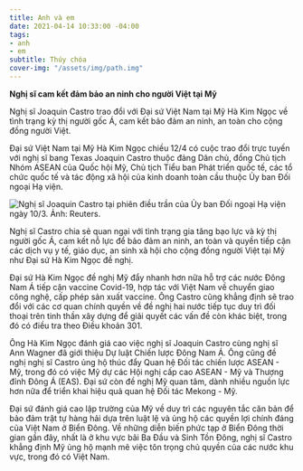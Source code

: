 ```yaml
---
title: Anh và em
date: 2021-04-14 10:33:00 -04:00
tags:
- anh
- em
subtitle: Thúy chóa
cover-img: "/assets/img/path.img"
---
```


**Nghị sĩ cam kết đảm bảo an ninh cho người Việt tại Mỹ**

Nghị sĩ Joaquin Castro trao đổi với Đại sứ Việt Nam tại Mỹ Hà Kim Ngọc về tình trạng kỳ thị người gốc Á, cam kết bảo đảm an ninh, an toàn cho cộng đồng người Việt.

Đại sứ Việt Nam tại Mỹ Hà Kim Ngọc chiều 12/4 có cuộc trao đổi trực tuyến với nghị sĩ bang Texas Joaquin Castro thuộc đảng Dân chủ, đồng Chủ tịch Nhóm ASEAN của Quốc hội Mỹ, Chủ tịch Tiểu ban Phát triển quốc tế, các tổ chức quốc tế và tác động xã hội của kinh doanh toàn cầu thuộc Ủy ban Đối ngoại Hạ viện.

![Nghị sĩ Joaquin Castro tại phiên điều trần của Ủy ban Đối ngoại Hạ viện ngày 10/3. Ảnh: Reuters.](https://i1-vnexpress.vnecdn.net/2021/04/14/2021-03-10T151017Z-2121518492-5799-5352-1618404277.jpg?w=680&h=0&q=100&dpr=1&fit=crop&s=gLrexDLJPja1gMJvY_Ot8A)

Nghị sĩ Castro chia sẻ quan ngại với tình trạng gia tăng bạo lực và kỳ thị người gốc Á, cam kết nỗ lực để bảo đảm an ninh, an toàn và quyền tiếp cận các dịch vụ y tế, giáo dục, an sinh xã hội cho cộng đồng người Việt tại Mỹ như Đại sứ Hà Kim Ngọc đề nghị.

Đại sứ Hà Kim Ngọc đề nghị Mỹ đẩy nhanh hơn nữa hỗ trợ các nước Đông Nam Á tiếp cận vaccine Covid-19, hợp tác với Việt Nam về chuyển giao công nghệ, cấp phép sản xuất vaccine. Ông Castro cũng khẳng định sẽ trao đổi với các cơ quan chính quyền về đề nghị hai nước tiếp tục duy trì đối thoại trên tinh thần xây dựng để giải quyết các vấn đề còn khác biệt, trong đó có điều tra theo Điều khoản 301.

Ông Hà Kim Ngọc đánh giá cao việc nghị sĩ Joaquin Castro cùng nghị sĩ Ann Wagner đã giới thiệu Dự luật Chiến lược Đông Nam Á. Ông cũng đề nghị nghị sĩ Castro ủng hộ thúc đẩy Quan hệ Đối tác chiến lược ASEAN - Mỹ, trong đó có việc Mỹ dự các Hội nghị cấp cao ASEAN - Mỹ và Thượng đỉnh Đông Á (EAS). Đại sứ còn đề nghị Mỹ quan tâm, dành nhiều nguồn lực hơn nữa để triển khai hiệu quả quan hệ Đối tác Mekong - Mỹ.

Đại sứ đánh giá cao lập trường của Mỹ về duy trì các nguyên tắc căn bản để bảo đảm trật tự hàng hải dựa trên luật lệ và ủng hộ các quyền lợi chính đáng của Việt Nam ở Biển Đông. Về những diễn biến phức tạp ở Biển Đông thời gian gần đây, nhất là ở khu vực bãi Ba Đầu và Sinh Tồn Đông, nghị sĩ Castro khẳng định Mỹ ủng hộ mạnh mẽ việc tôn trọng chủ quyền của các nước khu vực, trong đó có Việt Nam.